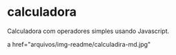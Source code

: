 # calculadora

 Calculadora com operadores simples usando Javascript.

a href="arquivos/img-readme/calculadira-md.jpg"
